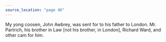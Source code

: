 ```yaml
---
source_location: "page 46"
---
```

My yong coosen, John Awbrey, was sent for to his father to London. Mr.
Partrich, his brother in Law [not his brother, in London], Richard Ward, and
other cam for him.
